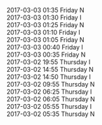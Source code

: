 2017-03-03 01:35 Friday  N  
2017-03-03 01:30 Friday  I  
2017-03-03 01:25 Friday  N  
2017-03-03 01:10 Friday  I  
2017-03-03 01:05 Friday  N  
2017-03-03 00:40 Friday  I  
2017-03-03 00:35 Friday  N  
2017-03-02 19:55 Thursday  I  
2017-03-02 14:55 Thursday  N  
2017-03-02 14:50 Thursday  I  
2017-03-02 09:55 Thursday  N  
2017-03-02 06:25 Thursday  I  
2017-03-02 06:05 Thursday  N  
2017-03-02 05:55 Thursday  I  
2017-03-02 05:35 Thursday  N  
